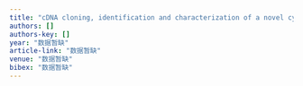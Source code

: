 ```yaml
---
title: "cDNA cloning, identification and characterization of a novel cystatin from the tentacle of Cyanea capillata"
authors: []
authors-key: []
year: "数据暂缺"
article-link: "数据暂缺"
venue: "数据暂缺"
bibex: "数据暂缺"
---
```

